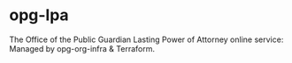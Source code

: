 # opg-lpa
The Office of the Public Guardian Lasting Power of Attorney online service: Managed by opg-org-infra &amp; Terraform.
